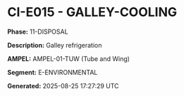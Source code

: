 # CI-E015 - GALLEY-COOLING

**Phase:** 11-DISPOSAL

**Description:** Galley refrigeration

**AMPEL:** AMPEL-01-TUW (Tube and Wing)

**Segment:** E-ENVIRONMENTAL

**Generated:** 2025-08-25 17:27:29 UTC
